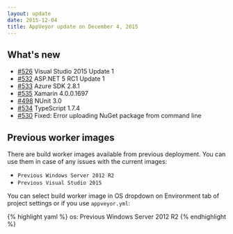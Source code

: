 ```yaml
---
layout: update
date: 2015-12-04
title: AppVeyor update on December 4, 2015
---
```


## What's new

* [#526](https://github.com/appveyor/ci/issues/526) Visual Studio 2015 Update 1
* [#532](https://github.com/appveyor/ci/issues/532) ASP.NET 5 RC1 Update 1
* [#533](https://github.com/appveyor/ci/issues/533) Azure SDK 2.8.1
* [#535](https://github.com/appveyor/ci/issues/535) Xamarin 4.0.0.1697
* [#498](https://github.com/appveyor/ci/issues/498) NUnit 3.0
* [#534](https://github.com/appveyor/ci/issues/534) TypeScript 1.7.4
* [#530](https://github.com/appveyor/ci/issues/530) Fixed: Error uploading NuGet package from command line

## Previous worker images

There are build worker images available from previous deployment. You can use them in case of any issues with the current images:

- `Previous Windows Server 2012 R2`
- `Previous Visual Studio 2015`

You can select build worker image in OS dropdown on Environment tab of project settings or if you use `appveyor.yml`:

{% highlight yaml %}
os: Previous Windows Server 2012 R2
{% endhighlight %}
